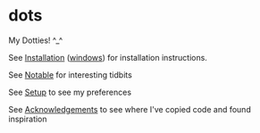 # dots

My Dotties! ^\_^

See [Installation](./installation.md) ([windows](./installation-windows.md)) for installation instructions.

See [Notable](./notable.md) for interesting tidbits

See [Setup](./setup.md) to see my preferences

See [Acknowledgements](./acknowledgements.md) to see where I've copied code and found inspiration
